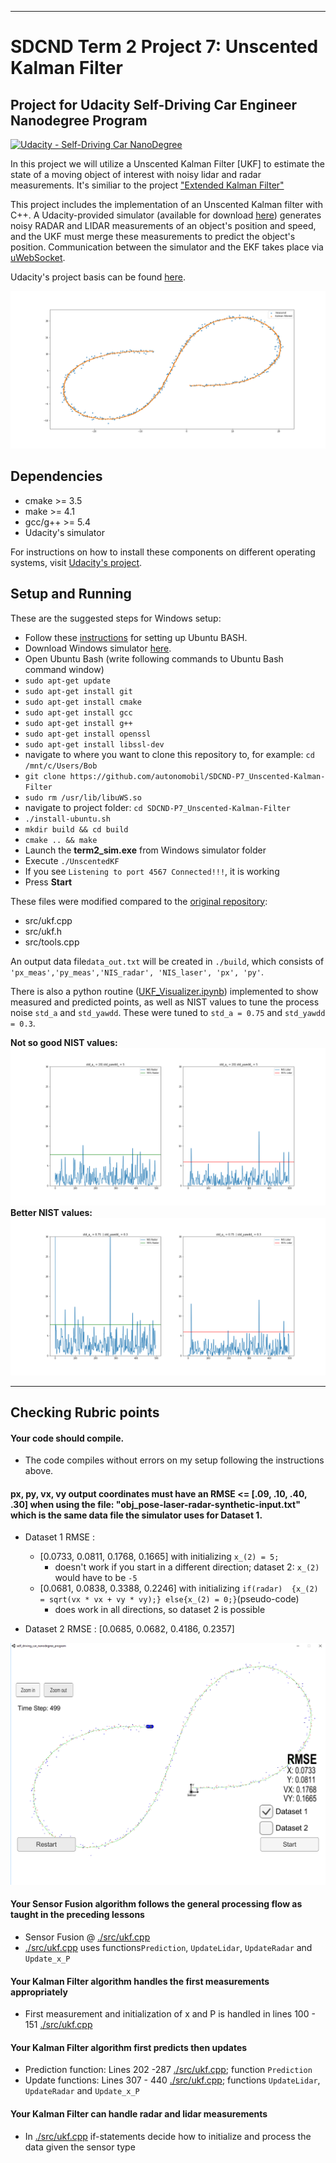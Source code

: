 [//]: # (Image References)

[img1]: ./images/finished.png "finished.png"
[img2]: ./images/Meas_vs_Kalmanfilt.png "measvskalman.png"
[img3]: ./images/NIS_process_noise_bad.png "finished.png"
[img4]: ./images/NIS_process_noise_good.png "finished.png"

---
# SDCND Term 2 Project 7: Unscented Kalman Filter
## Project for Udacity Self-Driving Car Engineer Nanodegree Program
[![Udacity - Self-Driving Car NanoDegree](https://s3.amazonaws.com/udacity-sdc/github/shield-carnd.svg)](http://www.udacity.com/drive)

In this project we will utilize a Unscented Kalman Filter [UKF] to estimate the state of a moving object of interest with noisy lidar and radar measurements. It's similiar to the project ["Extended Kalman Filter"](https://github.com/autonomobil/SDCND-P6_Extended-Kalman-Filter)

This project includes  the implementation of an Unscented Kalman filter with C++. A Udacity-provided simulator (available for download [here](https://github.com/udacity/self-driving-car-sim/releases)) generates noisy RADAR and LIDAR measurements of an object's position and speed, and the UKF must merge these measurements to predict the object's position. Communication between the simulator and the EKF takes place via [uWebSocket](https://github.com/uNetworking/uWebSockets).

Udacity's project basis can be found [here](https://github.com/udacity/CarND-Unscented-Kalman-Filter-Project).

![img2]


## Dependencies

* cmake >= 3.5
* make >= 4.1
* gcc/g++ >= 5.4
* Udacity's simulator

For instructions on how to install these components on different operating systems, visit [Udacity's project](https://github.com/udacity/CarND-Unscented-Kalman-Filter-Project).


## Setup and Running
These are the suggested steps for Windows setup:

* Follow these [instructions](https://www.howtogeek.com/249966/how-to-install-and-use-the-linux-bash-shell-on-windows-10/) for setting up Ubuntu BASH.
* Download Windows simulator [here](https://github.com/udacity/self-driving-car-sim/releases).
* Open Ubuntu Bash (write following commands to Ubuntu Bash command window)
* ``sudo apt-get update``
* ``sudo apt-get install git``
* ``sudo apt-get install cmake``
* ``sudo apt-get install gcc``
* ``sudo apt-get install g++``
* ``sudo apt-get install openssl``
* ``sudo apt-get install libssl-dev``
* navigate to where you want to clone this repository to, for example:
 ``cd /mnt/c/Users/Bob``
* ``git clone https://github.com/autonomobil/SDCND-P7_Unscented-Kalman-Filter``
* ``sudo rm /usr/lib/libuWS.so``
* navigate to project folder: ``cd SDCND-P7_Unscented-Kalman-Filter``
* ``./install-ubuntu.sh``
* ``mkdir build && cd build``
* ``cmake .. && make``
* Launch the **term2_sim.exe** from Windows simulator folder
* Execute ``./UnscentedKF``
* If you see ``Listening to port 4567 Connected!!!``, it is working
* Press **Start**

These files were modified compared to the [original repository](https://github.com/udacity/CarND-Unscented-Kalman-Filter-Project):  
* src/ukf.cpp
* src/ukf.h
* src/tools.cpp

An output data file``data_out.txt``  will be created in ``./build``, which consists of ``'px_meas','py_meas','NIS_radar', 'NIS_laser', 'px', 'py'``.

There is also a python routine ([UKF_Visualizer.ipynb](./UKF_Visualizer.ipynb)) implemented to show measured and predicted points, as well as NIST values to tune the process noise ``std_a`` and ``std_yawdd``. These were tuned to ``std_a = 0.75`` and ``std_yawdd = 0.3``.

**Not so good NIST values:**
![img3]
**Better NIST values:**
![img4]

---

## Checking Rubric points
#### Your code should compile.
* The code compiles without errors on my setup following the instructions above.

#### px, py, vx, vy output coordinates must have an RMSE <= [.09, .10, .40, .30]  when using the file: "obj_pose-laser-radar-synthetic-input.txt" which is the same data file the simulator uses for Dataset 1.
* Dataset 1 RMSE :
  * [0.0733, 0.0811, 0.1768, 0.1665] with initializing ``x_(2) = 5;``
    * doesn't work if you start in a different direction; dataset 2: ``x_(2)`` would have to be ``-5``
  * [0.0681, 0.0838, 0.3388, 0.2246] with initializing ``if(radar)  {x_(2) = sqrt(vx * vx + vy * vy);} else{x_(2) = 0;}``(pseudo-code)
    * does work in all directions, so dataset 2 is possible


* Dataset 2 RMSE : [0.0685, 0.0682, 0.4186, 0.2357]


![img1]


#### Your Sensor Fusion algorithm follows the general processing flow as taught in the preceding lessons
* Sensor Fusion  @ [./src/ukf.cpp](./src/ukf.cpp)
* [./src/ukf.cpp](./src/ukf.cpp) uses functions``Prediction``, ``UpdateLidar``, ``UpdateRadar`` and ``Update_x_P``


#### Your Kalman Filter algorithm handles the first measurements appropriately
* First measurement and initialization of x and P is handled in lines 100 - 151 [./src/ukf.cpp](./src/ukf.cpp)


#### Your Kalman Filter algorithm first predicts then updates
* Prediction function: Lines 202 -287 [./src/ukf.cpp](./src/ukf.cpp); function `Prediction`
* Update functions: Lines 307 - 440 [./src/ukf.cpp](./src/ukf.cpp);
functions ``UpdateLidar``, ``UpdateRadar`` and ``Update_x_P``

#### Your Kalman Filter can handle radar and lidar measurements
* In [./src/ukf.cpp](./src/ukf.cpp) if-statements decide how to initialize and process the data given the sensor type
